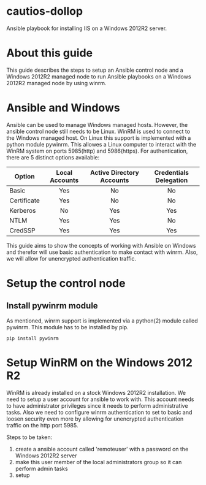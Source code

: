 # cautios-dollop
Ansible playbook for installing IIS on a Windows 2012R2 server.

# About this guide
This guide describes the steps to setup an Ansible control node and a Windows 2012R2 managed node to run Ansible playbooks on a Windows 2012R2
managed node by using winrm. 

# Ansible and Windows
Ansible can be used to manage Windows managed hosts. However, the ansible control node still needs to be Linux.
WinRM is used to connect to the Windows managed host. On Linux this support is implemented with a python module pywinrm.
This allowes a Linux computer to interact with the WinRM system on ports 5985(http) and 5986(https). For authentication, 
there are 5 distinct options available:

| Option      | Local Accounts | Active Directory Accounts | Credentials Delegation |
|-------------|:--------------:|:-------------------------:|:----------------------:|
| Basic       | Yes            | No                        | No                     |
| Certificate | Yes            | No                        | No                     |
| Kerberos    | No             | Yes                       | Yes                    |
| NTLM        | Yes            | Yes                       | No                     |
| CredSSP     | Yes            | Yes                       | Yes                    |

This guide aims to show the concepts of working with Ansible on Windows and therefor will use basic authentication to make contact with winrm. Also, we will allow for unencrypted authentication traffic.

# Setup the control node
## Install pywinrm module
As mentioned, winrm support is implemented via a python(2) module called pywinrm. This module has to be installed by pip.
```
pip install pywinrm
```

# Setup WinRM on the Windows 2012 R2
WinRM is already installed on a stock Windows 2012R2 installation. We need to setup a user account for ansible to work with. This account needs to have administrator privileges since it needs to perform administrative tasks. Also we need to configure winrm authentication to set to basic and loosen security even more by allowing for unencrypted authentication traffic on the http port 5985.

Steps to be taken:
1. create a ansible account called 'remoteuser' with a password on the Windows 2012R2 server
2. make this user member of the local administrators group so it can perform admin tasks
3. setup 

